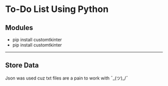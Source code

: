 # To-Do List Using Python

## Modules
- pip install customtkinter
- pip install customtkinter
---
## Store Data
Json was used cuz txt files are a pain to work with ¯\_(ツ)_/¯


